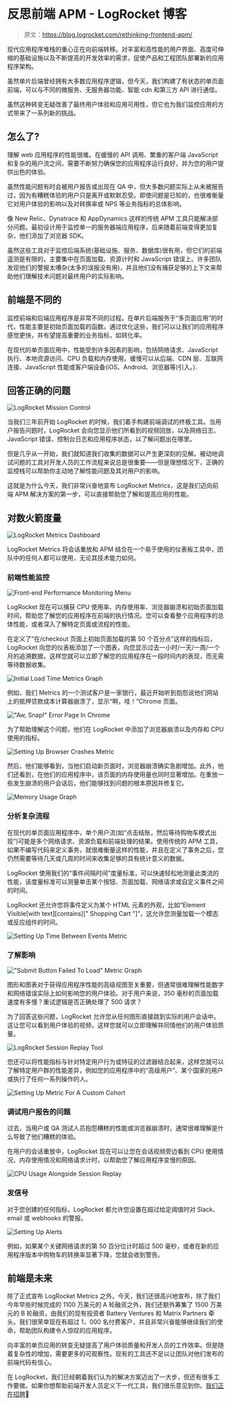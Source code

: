 # 反思前端 APM - LogRocket 博客

> 原文：<https://blog.logrocket.com/rethinking-frontend-apm/>

现代应用程序堆栈的重心正在向前端转移。对丰富和高性能的用户界面、高度可伸缩的基础设施以及不断提高的开发效率的需求，促使产品和工程团队部署新的应用程序架构。

虽然单片后端曾经拥有大多数应用程序逻辑，但今天，我们构建了有状态的单页面前端，可以与不同的微服务、无服务器功能、智能 cdn 和第三方 API 进行通信。

虽然这种转变无疑改善了最终用户体验和应用可用性，但它也为我们监控应用的方式带来了一系列新的挑战。

## 怎么了?

理解 web 应用程序的性能很难。在缓慢的 API 调用、繁重的客户端 JavaScript 和复杂的用户流之间，需要不断努力确保您的应用程序运行良好，并为您的用户提供出色的体验。

虽然性能问题有时会被用户报告或出现在 QA 中，但大多数问题实际上从未被报告过，因为有糟糕体验的用户只是离开或默默忍受。即使问题是已知的，也很难衡量它对用户体验的影响以及对转换率或 NPS 等业务指标的总体影响。

像 New Relic、Dynatrace 和 AppDynamics 这样的传统 APM 工具只能解决部分问题。最初设计用于监控单一的服务器端应用程序，后来随着前端变得更加复杂，他们添加了浏览器 SDK。

虽然这些工具对于监控后端系统(基础设施、服务、数据库)很有用，但它们的前端遥测是有限的，主要集中在页面加载、资源计时和 JavaScript 错误上。许多团队发现他们的警报太嘈杂(太多的误报没有用)，并且他们没有捕获足够的上下文来帮助他们理解技术问题对最终用户的实际影响。

## 前端是不同的

监控前端和后端应用程序是非常不同的过程。在单片后端服务于“多页面应用”的时代，性能主要是初始页面加载的函数。通过优化这些，我们可以让我们的应用程序感觉更快，并有望提高重要的业务指标，如转化率。

在现代的单页面应用中，性能受到许多因素的影响，包括网络请求、JavaScript 执行、本地资源访问、CPU 负载和内存使用。缓慢可以从后端、CDN 层、互联网连接、JavaScript 性能或客户端设备(iOS、Android、浏览器等)引入。).

## 回答正确的问题

![LogRocket Mission Control](img/cf1dc59250538952958a6ac9cb1e54ef.png)

当我们三年前开始 LogRocket 的时候，我们着手构建前端调试的终极工具。当用户报告问题时，LogRocket 会向您显示他们所看到的视频回放，以及网络日志、JavaScript 错误、控制台日志和应用程序状态，以了解问题出在哪里。

但是几乎从一开始，我们就知道我们收集的数据可以产生更深刻的见解。被动地调试问题的工具对开发人员的工作流程来说总是很重要——但是理想情况下，正确的监控栈可以帮助你主动地了解性能问题及其对用户的影响。

这就是为什么今天，我们非常兴奋地宣布 LogRocket Metrics，这是我们迈向前端 APM 解决方案的第一步，可以直接帮助您了解和提高应用的性能。

## 对数火箭度量

![LogRocket Metrics Dashboard](img/51337edb47b446a522aa92b51f9ad137.png)

LogRocket Metrics 将会话重放和 APM 结合在一个易于使用的仪表板工具中，团队中的任何人都可以使用，无论其技术能力如何。

### 前端性能监控

![Front-end Performance Monitoring Menu](img/d2e747d8df6525f5c70576c2ff2d8a8a.png)

LogRocket 现在可以捕获 CPU 使用率、内存使用率、浏览器崩溃和初始页面加载时间，帮助您了解您的应用程序在前端的执行情况。您可以查看整个应用程序的总体性能，或者深入了解特定页面或流程的性能。

在定义了“在/checkout 页面上初始页面加载的第 50 个百分点”这样的指标后，LogRocket 向您的仪表板添加了一个图表，向您显示过去一小时/一天/一周/一个月的追溯数据，这样您就可以立即了解您的应用程序在一段时间内的表现，而无需等待数据收集。

![Initial Load Time Metrics Graph](img/fbc0299b439cf05a1434769bd7e94c51.png)

例如，我们 Metrics 的一个测试客户是一家银行，最近开始听到抱怨说他们网站上的抵押贷款成本计算器崩溃了，显示“啊，哇！”Chrome 页面。

!["Aw, Snap!" Error Page In Chrome](img/9f4b1937d00a4d18e2570a28a6300c21.png)

为了帮助理解这个问题，他们在 LogRocket 中添加了浏览器崩溃以及内存和 CPU 使用的指标。

![Setting Up Browser Crashes Metric](img/1b5eedd8dd857b2ba1afcbbeb55672a5.png)

然后，他们能够看到，当他们启动新页面时，浏览器崩溃确实急剧增加。此外，他们还看到，在他们的应用程序中，该页面的内存使用量也同时显著增加。在重放一些发生崩溃的用户会话后，他们能够找到问题的根本原因并修复它。

![Memory Usage Graph](img/17bd380e1fcccbf5e484633c32563170.png)

### 分析复杂流程

在现代的单页面应用程序中，单个用户流(如“点击结账，然后等待购物车模式出现”)可能是多个网络请求、资源负载和前端处理的结果。使用传统的 APM 工具，如果不编写代码来定义事务，就很难衡量这样的性能，并且在定义了事务之后，您仍然需要等待几天或几周的时间来收集足够的具有统计意义的数据。

LogRocket 使用我们的“事件间隔时间”度量标准，可以快速轻松地测量此类流的性能，该度量标准可以测量单击某个按钮、页面加载、网络请求或自定义事件之间的时间。

LogRocket 还允许您将事件定义为某个 HTML 元素的外观，比如“Element Visible[with text][contains][" Shopping Cart "]”，这允许您测量加载一个模态或反应组件的时间。

![Setting Up Time Between Events Metric](img/73fb23ec25e1f9bbc5a3925d65efe8a4.png)

### 了解影响

!["Submit Button Failed To Load" Metric Graph](img/0e95cf2ec6c03ef193b9ea19ca789cad.png)

图形和图表对于获得应用程序性能的高级视图至关重要，但通常很难理解性能数字和网络错误实际上如何影响您的用户体验。对于用户来说，350 毫秒的页面加载速度有多慢？重试逻辑是否正确处理了 500 请求？

为了回答这些问题，LogRocket 允许您从任何图形直接跳到实际的用户会话中。这让您可以看到用户体验的视频，这样您就可以立即理解并同情他们的用户体验质量。

![LogRocket Session Replay Tool](img/cd7493c49a08c8c05b7409af7979a6c1.png)

您还可以将性能指标与针对特定用户行为或特征的过滤器结合起来，这样您就可以了解特定用户群的性能差异，例如您的应用程序中的“高级用户”、某个国家的用户或执行了任何一系列操作的人。

![Setting Up Metric For A Custom Cohort](img/39df3cc1a599a8bbe55c9599427c8323.png)

### 调试用户报告的问题

过去，当用户或 QA 测试人员抱怨糟糕的性能或浏览器崩溃时，通常很难理解是什么导致了他们糟糕的体验。

在用户的会话重放中，LogRocket 现在可以让您在会话视频旁边看到 CPU 使用情况、内存使用情况和网络请求计时，以帮助您了解应用程序变慢的原因。

![CPU Usage Alongside Session Replay](img/5e9015fd7675c78b8b9845703331b54f.png)

### 发信号

对于您创建的任何指标，LogRocket 都允许您设置在超过给定阈值时对 Slack、email 或 webhooks 的警报。

![Setting Up Alerts](img/4b88169e0d9ff7d95585f3dadc26a8fe.png)

例如，如果某个关键网络请求的第 50 百分位计时超过 500 毫秒，或者在新的应用程序版本中购物车的转换率显著下降，您就会收到警告。

## 前端是未来

除了正式宣布 LogRocket Metrics 之外，今天，我们还很高兴地宣布，除了我们今年早些时候完成的 1100 万美元的 A 轮融资之外，我们还额外筹集了 1500 万美元的 B 轮融资，由我们的现有投资者 Battery Ventures 和 Matrix Partners 牵头。我们很荣幸现在有超过 1，000 名付费客户，并且非常兴奋能够继续我们的使命，帮助团队构建令人惊叹的应用程序。

向丰富的单页应用的转变无疑提高了用户体验质量和开发人员的工作效率。但是随着复杂性的增加，需要更多的可观察性。现有的工具还不足以让团队对他们发布的前端代码有信心。

在 LogRocket，我们已经朝着我们认为的解决方案迈出了一大步，但还有很多工作要做。如果你想帮助前端开发人员定义下一代工具，我们很乐意见到你。[我们正在招聘](https://logrocket.com/company)🙂